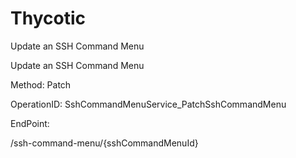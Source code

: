 #     Thycotic


Update an SSH Command Menu

Update an SSH Command Menu

Method: Patch

OperationID: SshCommandMenuService_PatchSshCommandMenu

EndPoint:

/ssh-command-menu/{sshCommandMenuId}
